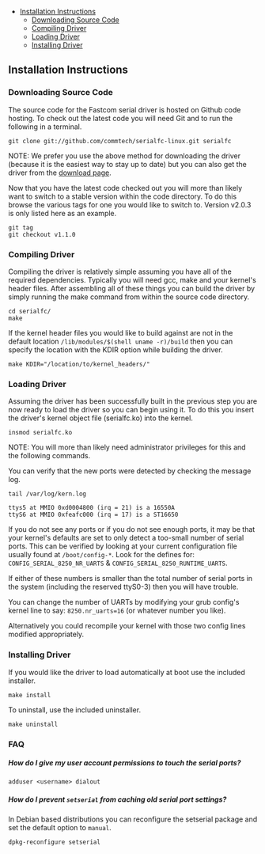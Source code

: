 - [Installation Instructions](#installation-instructions)
	- [Downloading Source Code](#downloading-source-code)
	- [Compiling Driver](#compiling-driver)
	- [Loading Driver](#loading-driver)
	- [Installing Driver](#installing-driver)

## Installation Instructions
### Downloading Source Code
The source code for the Fastcom serial driver is hosted on Github code hosting.
To check out the latest code you will need Git and to run the following in a
terminal.

```
git clone git://github.com/commtech/serialfc-linux.git serialfc
```

NOTE: We prefer you use the above method for downloading the driver (because it
      is the easiest way to stay up to date) but you can also get the driver
      from the
      [download page](https://github.com/commtech/serialfc-linux/tags/).

Now that you have the latest code checked out you will more than likely want
to switch to a stable version within the code directory. To do this browse
the various tags for one you would like to switch to. Version v2.0.3 is only
listed here as an example.

```
git tag
git checkout v1.1.0
```

### Compiling Driver
Compiling the driver is relatively simple assuming you have all of the
required dependencies. Typically you will need gcc, make and your kernel's
header files. After assembling all of these things you can build the driver by
simply running the make command from within the source code directory.

```
cd serialfc/
make
```

If the kernel header files you would like to build against are not in the
default location `/lib/modules/$(shell uname -r)/build` then you can specify
the location with the KDIR option while building the driver.

```
make KDIR="/location/to/kernel_headers/"
```

### Loading Driver
Assuming the driver has been successfully built in the previous step you are
now ready to load the driver so you can begin using it. To do this you insert
the driver's kernel object file (serialfc.ko) into the kernel.

```
insmod serialfc.ko
```

NOTE: You will more than likely need administrator privileges for this and
   the following commands.

You can verify that the new ports were detected by checking the message log.

```
tail /var/log/kern.log
```

```
ttys5 at MMIO 0xd0004800 (irq = 21) is a 16550A
ttyS6 at MMIO 0xfeafc000 (irq = 17) is a ST16650
```

If you do not see any ports or if you do not see enough ports, it may be
that your kernel's defaults are set to only detect a too-small number of
serial ports.  This can be verified by looking at your current configuration
file usually found at `/boot/config-*`. Look for the defines for:
`CONFIG_SERIAL_8250_NR_UARTS` & `CONFIG_SERIAL_8250_RUNTIME_UARTS`.

If either of these numbers is smaller than the total number of serial ports
in the system (including the reserved ttyS0-3) then you will have trouble.

You can change the number of UARTs by modifying your grub config's kernel
line to say: `8250.nr_uarts=16` (or whatever number you like).

Alternatively you could recompile your kernel with those two config
lines modified appropriately.

### Installing Driver
If you would like the driver to load automatically at boot use the included
installer.

```
make install
```

To uninstall, use the included uninstaller.

```
make uninstall
```

### FAQ

##### How do I give my user account permissions to touch the serial ports?
```
adduser <username> dialout
```

##### How do I prevent `setserial` from caching old serial port settings?
In Debian based distributions you can reconfigure the setserial package  and set the default option to `manual`.
```
dpkg-reconfigure setserial
```
